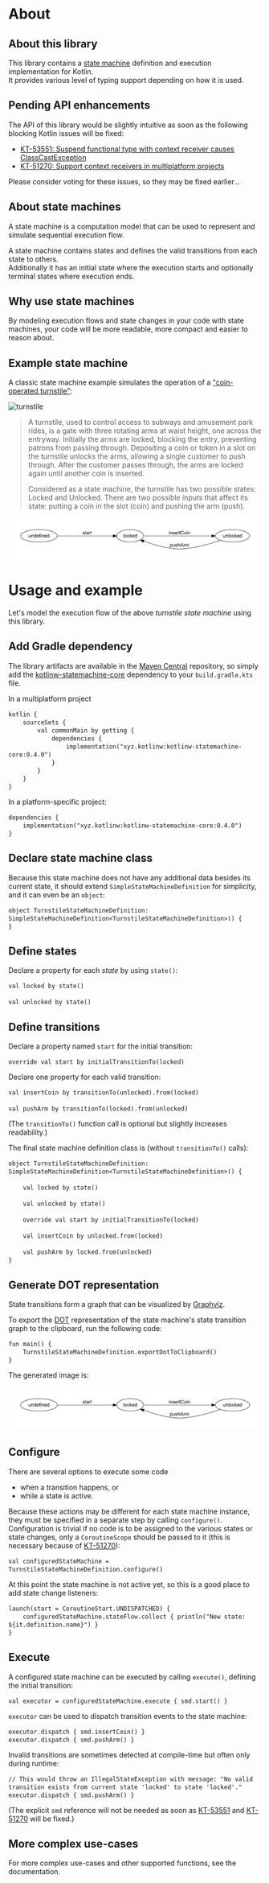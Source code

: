 # About

## About this library

This library contains a [state machine](https://en.wikipedia.org/wiki/Finite-state_machine) definition and execution implementation for Kotlin.\
It provides various level of typing support depending on how it is used.

## Pending API enhancements

The API of this library would be slightly intuitive as soon as the following blocking Kotlin issues will be fixed:

- [KT-53551: Suspend functional type with context receiver causes ClassCastException](https://youtrack.jetbrains.com/issue/KT-53551/suspend-functional-type-with-context-receiver-causes-ClassCastException)
- [KT-51270: Support context receivers in multiplatform projects](https://youtrack.jetbrains.com/issue/KT-51270)

Please consider voting for these issues, so they may be fixed earlier...

## About state machines

A state machine is a computation model that can be used to represent and simulate sequential execution flow. 

A state machine contains states and defines the valid transitions from each state to others.\
Additionally it has an initial state where the execution starts and optionally terminal states where execution ends.

## Why use state machines

By modeling execution flows and state changes in your code with state machines, your code will be more readable, more compact and easier to reason about.

## Example state machine

A classic state machine example simulates the operation of a ["coin-operated turnstile"](https://en.wikipedia.org/wiki/Finite-state_machine#Example:_coin-operated_turnstile):

![turnstile](https://upload.wikimedia.org/wikipedia/commons/9/97/Torniqueterevolution.jpg)

> A turnstile, used to control access to subways and amusement park rides, is a gate with three rotating arms at waist height, one across the entryway. Initially the arms are locked, blocking the entry, preventing patrons from passing through. Depositing a coin or token in a slot on the turnstile unlocks the arms, allowing a single customer to push through. After the customer passes through, the arms are locked again until another coin is inserted.
>
> Considered as a state machine, the turnstile has two possible states: Locked and Unlocked. There are two possible inputs that affect its state: putting a coin in the slot (coin) and pushing the arm (push).

![Turnstile state machine](doc/TurnstileStateMachine.png)

# Usage and example

Let's model the execution flow of the above *turnstile state machine* using this library.

## Add Gradle dependency

The library artifacts are available in the [Maven Central](https://repo.maven.apache.org/maven2/) repository, so simply
add the [kotlinw-statemachine-core](https://search.maven.org/search?q=g:xyz.kotlinw%20a:kotlinw-statemachine-core) dependency to your `build.gradle.kts` file.

In a multiplatform project

```
kotlin {
    sourceSets {
        val commonMain by getting {
            dependencies {
                implementation("xyz.kotlinw:kotlinw-statemachine-core:0.4.0")
            }
        }
    }
}
```

In a platform-specific project:

```
dependencies {
    implementation("xyz.kotlinw:kotlinw-statemachine-core:0.4.0")
}
```

## Declare state machine class

Because this state machine does not have any additional data besides its current state, it should extend `SimpleStateMachineDefinition` for simplicity, and it can even be an `object`:

```
object TurnstileStateMachineDefinition: SimpleStateMachineDefinition<TurnstileStateMachineDefinition>() {
}
```

## Define states

Declare a property for each *state* by using `state()`:

```
val locked by state()

val unlocked by state()
```

## Define transitions

Declare a property named `start` for the initial transition:

```
override val start by initialTransitionTo(locked)
```

Declare one property for each valid transition:

```
val insertCoin by transitionTo(unlocked).from(locked)

val pushArm by transitionTo(locked).from(unlocked)
```

(The `transitionTo()` function call is optional but slightly increases readability.)

The final state machine definition class is (without  `transitionTo()` calls):

```
object TurnstileStateMachineDefinition: SimpleStateMachineDefinition<TurnstileStateMachineDefinition>() {

    val locked by state()

    val unlocked by state()

    override val start by initialTransitionTo(locked)

    val insertCoin by unlocked.from(locked)

    val pushArm by locked.from(unlocked)
}
```

## Generate DOT representation

State transitions form a graph that can be visualized by [Graphviz](https://graphviz.org/).

To export the [DOT](https://graphviz.org/doc/info/lang.html) representation of the state machine's state transition graph to the clipboard, run the following code:

```
fun main() {
    TurnstileStateMachineDefinition.exportDotToClipboard()
}
```

The generated image is:

![Turnstile state machine](doc/TurnstileStateMachine.png)

## Configure

There are several options to execute some code

- when a transition happens, or
- while a state is active. 

Because these actions may be different for each state machine instance, they must be specified in a separate step by calling `configure()`.\
Configuration is trivial if no code is to be assigned to the various states or state changes, only a `CoroutineScope` should be passed to it (this is necessary because of [KT-51270](https://youtrack.jetbrains.com/issue/KT-51270)):

```
val configuredStateMachine = TurnstileStateMachineDefinition.configure()
```

At this point the state machine is not active yet, so this is a good place to add state change listeners:

```
launch(start = CoroutineStart.UNDISPATCHED) {
    configuredStateMachine.stateFlow.collect { println("New state: ${it.definition.name}") }
}
```

## Execute

A configured state machine can be executed by calling `execute()`, defining the initial transition:

```
val executor = configuredStateMachine.execute { smd.start() }
```

`executor` can be used to dispatch transition events to the state machine:

```
executor.dispatch { smd.insertCoin() }
executor.dispatch { smd.pushArm() }
```

Invalid transitions are sometimes detected at compile-time but often only during runtime:

```
// This would throw an IllegalStateException with message: "No valid transition exists from current state 'locked' to state 'locked'."
executor.dispatch { smd.pushArm() }
```

(The explicit `smd` reference will not be needed as soon as [KT-53551](https://youtrack.jetbrains.com/issue/KT-53551/suspend-functional-type-with-context-receiver-causes-ClassCastException) and [KT-51270](https://youtrack.jetbrains.com/issue/KT-51270) will be fixed.)

## More complex use-cases

For more complex use-cases and other supported functions, see the documentation.
